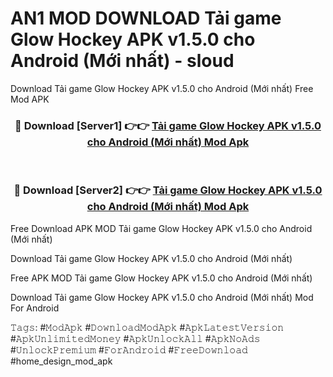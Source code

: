 # AN1 MOD DOWNLOAD Tải game Glow Hockey APK v1.5.0 cho Android (Mới nhất) - sloud
Download Tải game Glow Hockey APK v1.5.0 cho Android (Mới nhất) Free Mod APK

<div align="center">
<h3>🔴 Download [Server1] 👉👉 <a href="https://apk-comot.site?title=Tải_game_Glow_Hockey_APK_v1.5.0_cho_Android_(Mới_nhất)">Tải game Glow Hockey APK v1.5.0 cho Android (Mới nhất) Mod Apk</a></h3><br>

<h3>🔴 Download [Server2] 👉👉 <a href="https://apk-comot.site?title=Tải_game_Glow_Hockey_APK_v1.5.0_cho_Android_(Mới_nhất)">Tải game Glow Hockey APK v1.5.0 cho Android (Mới nhất) Mod Apk</a></h3>
</div>


Free Download APK MOD Tải game Glow Hockey APK v1.5.0 cho Android (Mới nhất)

Download Tải game Glow Hockey APK v1.5.0 cho Android (Mới nhất) 

Free APK MOD Tải game Glow Hockey APK v1.5.0 cho Android (Mới nhất) 

Download Tải game Glow Hockey APK v1.5.0 cho Android (Mới nhất) Mod For Android

𝚃𝚊𝚐𝚜: #𝙼𝚘𝚍𝙰𝚙𝚔 #𝙳𝚘𝚠𝚗𝚕𝚘𝚊𝚍𝙼𝚘𝚍𝙰𝚙𝚔 #𝙰𝚙𝚔𝙻𝚊𝚝𝚎𝚜𝚝𝚅𝚎𝚛𝚜𝚒𝚘𝚗 #𝙰𝚙𝚔𝚄𝚗𝚕𝚒𝚖𝚒𝚝𝚎𝚍𝙼𝚘𝚗𝚎𝚢 #𝙰𝚙𝚔𝚄𝚗𝚕𝚘𝚌𝚔𝙰𝚕𝚕 #𝙰𝚙𝚔𝙽𝚘𝙰𝚍𝚜 #𝚄𝚗𝚕𝚘𝚌𝚔𝙿𝚛𝚎𝚖𝚒𝚞𝚖 #𝙵𝚘𝚛𝙰𝚗𝚍𝚛𝚘𝚒𝚍 #𝙵𝚛𝚎𝚎𝙳𝚘𝚠𝚗𝚕𝚘𝚊𝚍 #home_design_mod_apk